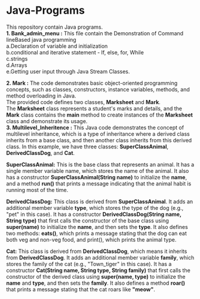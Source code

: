 # Java-Programs
This repository contain Java programs. </br>
****1. Bank_admin_menu :**** This file contain the Demonstration of Command lineBased java programming </br>
a.Declaration of variable and initialization </br>
b.conditional and iterative statement - If, else, for, While </br>
c.strings </br>
d.Arrays </br>
e.Getting user input through Java Stream Classes.</br>

****2. Mark :**** The code demonstrates basic object-oriented programming concepts, such as classes, constructors, instance variables, methods, and method overloading in Java.</br>
      The provided code defines two classes, **Marksheet** and **Mark**. </br> The **Marksheet** class represents a student's marks and details, and the **Mark** class contains the **main** method to create instances of the **Marksheet** class and demonstrate its usage.</br>
****3. Multilevel_Inheritence :**** This Java code demonstrates the concept of multilevel inheritance, which is a type of inheritance where a derived class inherits from a base class, and then another class inherits from this derived class. In this example, we have three classes: **SuperClassAnimal**, **DerivedClassDog**, and **Cat**.

**SuperClassAnimal:** This is the base class that represents an animal. It has a single member variable name, which stores the name of the animal. It also has a constructor **SuperClassAnimal(String name)** to initialize the **name**, and a method **run()** that prints a message indicating that the animal habit is running most of the time.

**DerivedClassDog:** This class is derived from **SuperClassAnimal**. It adds an additional member variable **type**, which stores the type of the dog (e.g., "pet" in this case). It has a constructor **DerivedClassDog(String name, String type)** that first calls the constructor of the base class using **super(name)** to initialize the **name**, and then sets the **type**. It also defines two methods: **eats()**, which prints a message stating that the dog can eat both veg and non-veg food, and print(), which prints the animal type.

**Cat:** This class is derived from **DerivedClassDog**, which means it inherits from **DerivedClassDog**. It adds an additional member variable **family**, which stores the family of the cat (e.g., "Town_tiger" in this case). It has a constructor **Cat(String name, String type, String family)** that first calls the constructor of the derived class using **super(name, type)** to initialize the **name** and **type**, and then sets the **family**. It also defines a method **roar()** that prints a message stating that the cat roars like 
**"meow"**.
